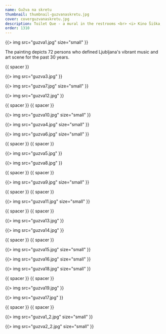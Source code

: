 ```yaml
---
name: Gužva na skretu
thumbnail: thumbnail-guzvanaskretu.jpg
cover: coverguzvanaskretu.jpg
description: Toilet Que - a mural in the restrooms <br> <i> Kino Šiška, Ljubljana / 2011 </i>
order: 1310
---
```


{{> img src="guzva1.jpg" size="small" }}

The painting depicts 72 persons who defined Ljubljana's vibrant music and art scene for the past 30 years.

{{ spacer }}

{{> img src="guzva3.jpg" }}

{{> img src="guzva7.jpg" size="small" }}

{{> img src="guzva12.jpg" }}

{{ spacer }} {{ spacer }}

{{> img src="guzva10.jpg" size="small" }}

{{> img src="guzva4.jpg" size="small" }}

{{> img src="guzva6.jpg" size="small" }}

{{ spacer }} {{ spacer }}

{{> img src="guzva5.jpg" }}

{{> img src="guzva8.jpg" }}

{{ spacer }} {{ spacer }}

{{> img src="guzva9.jpg" size="small" }}

{{ spacer }} {{ spacer }}

{{> img src="guzva11.jpg" size="small" }}

{{ spacer }} {{ spacer }}

{{> img src="guzva13.jpg" }}

{{> img src="guzva14.jpg" }}

{{ spacer }} {{ spacer }}

{{> img src="guzva15.jpg" size="small"  }}

{{> img src="guzva16.jpg" size="small" }}

{{> img src="guzva18.jpg" size="small" }}

{{ spacer }} {{ spacer }}

{{> img src="guzva19.jpg" }}

{{> img src="guzva17.jpg" }}

{{ spacer }} {{ spacer }}

{{> img src="guzva1_2.jpg" size="small" }}

{{> img src="guzva2_2.jpg" size="small" }}
